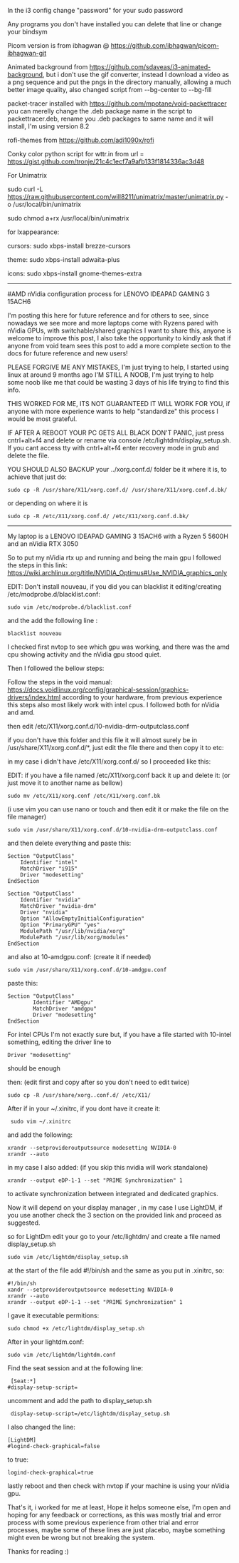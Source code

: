 In the i3 config change "password" for your sudo password


Any programs you don't have installed you can delete that line or change your bindsym


Picom version is from ibhagwan @ https://github.com/ibhagwan/picom-ibhagwan-git


Animated background from https://github.com/sdaveas/i3-animated-background, but i don't use the gif converter, instead I download a video as a png sequence and put the pngs in the directory manually, allowing a much better image quality, also changed script from --bg-center to --bg-fill


packet-tracer installed with https://github.com/mpotane/void-packettracer you can merelly change the .deb package name in the script to packettracer.deb, rename you .deb packages to same name and it will install, I'm using version 8.2


rofi-themes from https://github.com/adi1090x/rofi


Conky color python script for wttr.in from 	url = https://gist.github.com/tronje/21c4c1ecf7a9afb133f1814336ac3d48


For Unimatrix 
  
  sudo curl -L https://raw.githubusercontent.com/will8211/unimatrix/master/unimatrix.py -o /usr/local/bin/unimatrix
  
  sudo chmod a+rx /usr/local/bin/unimatrix

for lxappearance:

  cursors: sudo xbps-install brezze-cursors

  theme: sudo xbps-install adwaita-plus

  icons: sudo xbps-install gnome-themes-extra
  
 -------------------------------------------

#AMD nVidia configuration process for LENOVO IDEAPAD GAMING 3 15ACH6

I'm posting this here for future reference and for others to see, since nowadays we see more and more laptops come with Ryzens pared with nVidia GPUs, with switchable/shared graphics I want to share this, anyone is welcome to improve this post, I also take the opportunity to kindly ask that if anyone from void team sees this post to add a more complete section to the docs for future reference and new users!

PLEASE FORGIVE ME ANY MISTAKES, I'm just trying to help, I started using linux at around 9 months ago I'M STILL A NOOB, I'm just trying to help some noob like me that could be wasting 3 days of his life trying to find this info.

THIS WORKED FOR ME, ITS NOT GUARANTEED IT WILL WORK FOR YOU, if anyone with more experience wants to help "standardize" this process I would be most grateful.

IF AFTER A REBOOT YOUR PC GETS ALL BLACK DON'T PANIC, just press cntrl+alt+f4 and delete or rename via console /etc/lightdm/display_setup.sh. If you cant access tty with cntrl+alt+f4 enter recovery mode in grub and delete the file.

YOU SHOULD ALSO BACKUP your ../xorg.conf.d/ folder be it where it is, to achieve that just do:
```
sudo cp -R /usr/share/X11/xorg.conf.d/ /usr/share/X11/xorg.conf.d.bk/
```
or depending on where it is
```
sudo cp -R /etc/X11/xorg.conf.d/ /etc/X11/xorg.conf.d.bk/
```
--------------------------------------------------------------------------------

My laptop is a LENOVO IDEAPAD GAMING 3 15ACH6 with a Ryzen 5 5600H and an nVidia RTX 3050

So to put my nVidia rtx up and running and being the main gpu I followed the steps in this link: https://wiki.archlinux.org/title/NVIDIA_Optimus#Use_NVIDIA_graphics_only

EDIT: Don't install nouveau, if you did you can blacklist it editing/creating /etc/modprobe.d/blacklist.conf:
```
sudo vim /etc/modprobe.d/blacklist.conf
```
and the add the following line :
```
blacklist nouveau
```
I checked first nvtop to see which gpu was working, and there was the amd cpu showing activity and the nVidia gpu stood quiet.

Then I followed the bellow steps:

Follow the steps in the void manual: https://docs.voidlinux.org/config/graphical-session/graphics-drivers/index.html according to your hardware, from previous experience this steps also most likely work with intel cpus. I followed both for nVidia and amd.

then edit /etc/X11/xorg.conf.d/10-nvidia-drm-outputclass.conf

if you don't have this folder and this file it will almost surely be in /usr/share/X11/xorg.conf.d/*, just edit the file there and then copy it to etc:

in my case i didn't have /etc/X11/xorg.conf.d/ so I proceeded like this:

EDIT: if you have a file named /etc/X11/xorg.conf back it up and delete it: (or just move it to another name as bellow)
```
sudo mv /etc/X11/xorg.conf /etc/X11/xorg.conf.bk
```
(i use vim you can use nano or touch and then edit it or make the file on the file manager)
```
sudo vim /usr/share/X11/xorg.conf.d/10-nvidia-drm-outputclass.conf
```
and then delete everything and paste this:
```
Section "OutputClass"
    Identifier "intel"
    MatchDriver "i915"
    Driver "modesetting"
EndSection

Section "OutputClass"
    Identifier "nvidia"
    MatchDriver "nvidia-drm"
    Driver "nvidia"
    Option "AllowEmptyInitialConfiguration"
    Option "PrimaryGPU" "yes"
    ModulePath "/usr/lib/nvidia/xorg"
    ModulePath "/usr/lib/xorg/modules"
EndSection
```
and also at 10-amdgpu.conf: (create it if needed)
```
sudo vim /usr/share/X11/xorg.conf.d/10-amdgpu.conf
```
paste this:
```
Section "OutputClass"
        Identifier "AMDgpu"
        MatchDriver "amdgpu"
        Driver "modesetting"
EndSection
```
For intel CPUs I'm not exactly sure but, if you have a file started with 10-intel something, editing the driver line to 
```
Driver "modesetting"
```
should be enough

then: (edit first and copy after so you don't need to edit twice)
```
sudo cp -R /usr/share/xorg..conf.d/ /etc/X11/
```
After if in your ~/.xinitrc, if you dont have it create it:
```
 sudo vim ~/.xinitrc
```
and add the following:
```
xrandr --setprovideroutputsource modesetting NVIDIA-0 
xrandr --auto
```
in my case I also added: (if you skip this nvidia will work standalone)
```
xrandr --output eDP-1-1 --set "PRIME Synchronization" 1
```
to activate synchronization between integrated and dedicated graphics.

Now it will depend on your display manager , in my case I use LightDM, if you use another check the 3 section on the provided link and proceed as suggested.

so for LightDm edit your go to your /etc/lightdm/ and create a file named display_setup.sh
```
sudo vim /etc/lightdm/display_setup.sh
```
at the start of the file add #!/bin/sh and the same as you put in .xinitrc, so:
```
#!/bin/sh
xandr --setprovideroutputsource modesetting NVIDIA-0
xrandr --auto
xrandr --output eDP-1-1 --set "PRIME Synchronization" 1
```

I gave it executable permitions:
```
sudo chmod +x /etc/lightdm/display_setup.sh
```
After in your lightdm.conf:
```
sudo vim /etc/lightdm/lightdm.conf
```
Find the seat session and at the following line:
```
 [Seat:*] 
#display-setup-script=
```
uncomment and add the path to display_setup.sh
```
 display-setup-script=/etc/lightdm/display_setup.sh
```
I also changed the line:
```
[LightDM]
#logind-check-graphical=false
```
to true:
```
logind-check-graphical=true
```
lastly reboot and then check with nvtop if your machine is using your nVidia gpu.

That's it, i worked for me at least, Hope it helps someone else, I'm open and hoping for any feedback or corrections, as this was mostly trial and error process with some previous experience from other trial and error processes, maybe some of these lines are just placebo, maybe something might even be wrong but not breaking the system.

Thanks for reading :)

